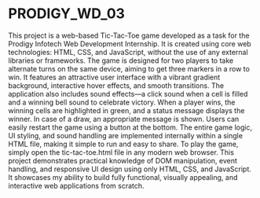 # PRODIGY_WD_03
This project is a web-based Tic-Tac-Toe game developed as a task for the Prodigy Infotech Web Development Internship. It is created using core web technologies: HTML, CSS, and JavaScript, without the use of any external libraries or frameworks. The game is designed for two players to take alternate turns on the same device, aiming to get three markers in a row to win. It features an attractive user interface with a vibrant gradient background, interactive hover effects, and smooth transitions. The application also includes sound effects—a click sound when a cell is filled and a winning bell sound to celebrate victory. When a player wins, the winning cells are highlighted in green, and a status message displays the winner. In case of a draw, an appropriate message is shown. Users can easily restart the game using a button at the bottom. The entire game logic, UI styling, and sound handling are implemented internally within a single HTML file, making it simple to run and easy to share. To play the game, simply open the tic-tac-toe.html file in any modern web browser. This project demonstrates practical knowledge of DOM manipulation, event handling, and responsive UI design using only HTML, CSS, and JavaScript. It showcases my ability to build fully functional, visually appealing, and interactive web applications from scratch.
